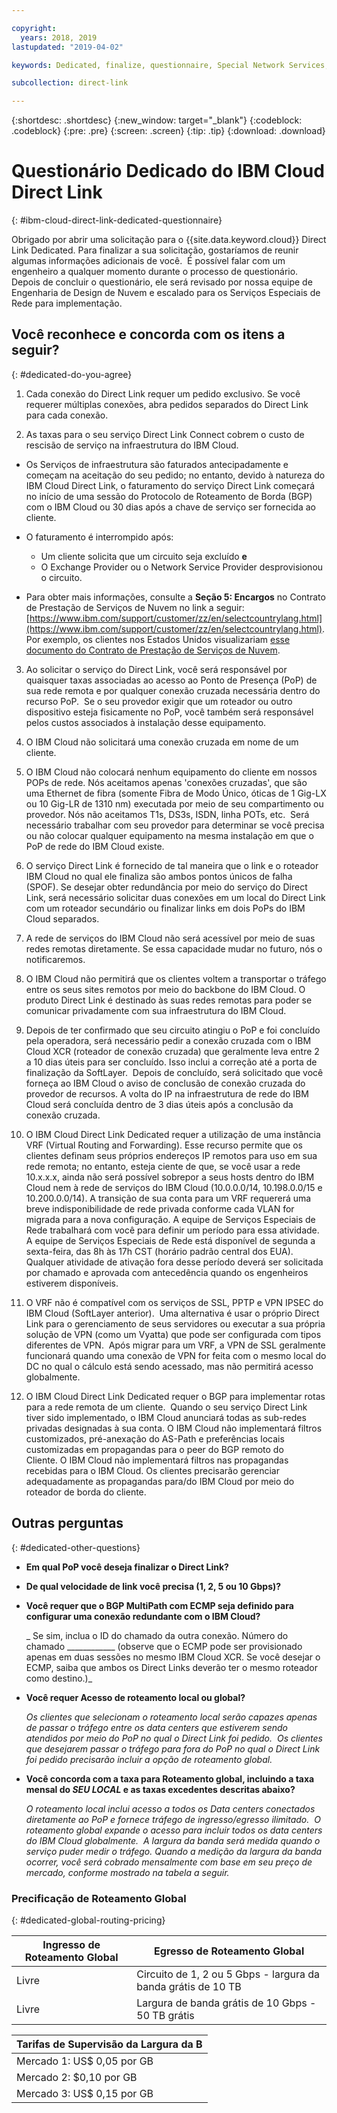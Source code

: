 ```yaml
---

copyright:
  years: 2018, 2019
lastupdated: "2019-04-02"

keywords: Dedicated, finalize, questionnaire, Special Network Services, billing, fees, VRF, BGP, ticket, cross-connect, link speed, VPN, data, center, PoP, ECMP

subcollection: direct-link

---
```


{:shortdesc: .shortdesc}
{:new_window: target="_blank"}
{:codeblock: .codeblock}
{:pre: .pre}
{:screen: .screen}
{:tip: .tip}
{:download: .download}

# Questionário Dedicado do IBM Cloud Direct Link
{: #ibm-cloud-direct-link-dedicated-questionnaire}

Obrigado por abrir uma solicitação para o {{site.data.keyword.cloud}} Direct Link Dedicated. Para finalizar a sua solicitação, gostaríamos de reunir algumas informações adicionais de você.  É possível falar com um engenheiro a qualquer momento durante o processo de questionário.  Depois de concluir o questionário, ele será revisado por nossa
equipe de Engenharia de Design de Nuvem e escalado para os Serviços Especiais de Rede para implementação.

## Você reconhece e concorda com os itens a seguir?
{: #dedicated-do-you-agree}

1. Cada conexão do Direct Link requer um pedido exclusivo. Se você requerer múltiplas conexões, abra pedidos separados do Direct Link para cada conexão.

2. As taxas para o seu serviço Direct Link Connect cobrem o custo de rescisão de serviço na infraestrutura do IBM Cloud. 

 * Os Serviços de infraestrutura são faturados antecipadamente e começam na aceitação do seu pedido; no entanto, devido à natureza do IBM Cloud Direct Link, o faturamento do serviço Direct Link começará no início de uma sessão do Protocolo de Roteamento de Borda (BGP) com o IBM Cloud ou 30 dias após a chave de serviço ser fornecida ao cliente. 

 * O faturamento é interrompido após:
   * Um cliente solicita que um circuito seja excluído **e** 
   * O Exchange Provider ou o Network Service Provider desprovisionou o circuito.
  * Para obter mais informações, consulte a **Seção 5: Encargos** no Contrato de Prestação de Serviços de
Nuvem no link a seguir:
[https://www.ibm.com/support/customer/zz/en/selectcountrylang.html](https://www.ibm.com/support/customer/zz/en/selectcountrylang.html). Por exemplo, os clientes nos Estados Unidos visualizariam
[esse documento do Contrato de
Prestação de Serviços de Nuvem](https://www.ibm.com/support/customer/csol/contractexplorer/cloud/csa/us-en).

3. Ao solicitar o serviço do Direct Link, você será responsável por quaisquer taxas associadas ao acesso ao Ponto de Presença (PoP) de sua rede remota e por qualquer conexão cruzada necessária dentro do recurso PoP.  Se o seu provedor exigir que um roteador ou outro dispositivo esteja fisicamente no PoP, você também será responsável pelos custos associados à instalação desse equipamento. 

4. O IBM Cloud não solicitará uma conexão cruzada em nome de um cliente.

5. O IBM Cloud não colocará nenhum equipamento do cliente em nossos POPs de rede. Nós aceitamos apenas 'conexões cruzadas', que são uma Ethernet de fibra (somente Fibra de Modo Único, óticas de 1 Gig-LX ou 10 Gig-LR de 1310 nm) executada por meio de seu compartimento ou provedor. Nós não aceitamos T1s, DS3s, ISDN, linha POTs, etc.  Será necessário trabalhar com seu provedor para determinar se você precisa ou não colocar qualquer equipamento na mesma instalação em que o PoP de rede do IBM Cloud existe.

6. O serviço Direct Link é fornecido de tal maneira que o link e o roteador IBM Cloud no qual ele finaliza são ambos pontos únicos de falha (SPOF). Se desejar obter redundância por meio do serviço do Direct Link, será necessário solicitar duas conexões em um local do Direct Link com um roteador secundário ou finalizar links em dois PoPs do IBM Cloud separados.

7. A rede de serviços do IBM Cloud não será acessível por meio de suas redes remotas diretamente. Se essa capacidade mudar no futuro, nós o notificaremos.

8. O IBM Cloud não permitirá que os clientes voltem a transportar o tráfego entre os seus sites remotos por meio do backbone do IBM Cloud. O produto Direct Link é destinado às suas redes remotas para poder se comunicar privadamente com sua infraestrutura do IBM Cloud.

9. Depois de ter confirmado que seu circuito atingiu o PoP e foi concluído pela operadora, será necessário pedir a conexão cruzada com o IBM Cloud XCR (roteador de conexão cruzada) que geralmente leva entre 2 a 10 dias úteis para ser concluído. Isso inclui a correção até a porta de finalização da SoftLayer.  Depois de concluído, será solicitado que você forneça ao IBM Cloud o aviso de conclusão de conexão cruzada do provedor de recursos. A volta do IP na infraestrutura de rede do IBM Cloud será concluída dentro de 3 dias úteis após a conclusão da conexão cruzada.

10. O IBM Cloud Direct Link Dedicated requer a utilização de uma instância VRF (Virtual Routing and Forwarding). Esse recurso permite que os clientes definam seus próprios endereços IP remotos para uso em
sua rede remota; no entanto, esteja ciente de que, se você usar a rede 10.x.x.x, ainda não será possível
sobrepor a seus hosts dentro do IBM Cloud nem à rede de serviços do IBM Cloud (10.0.0.0/14, 10.198.0.0/15
e 10.200.0.0/14). A transição de sua conta para um VRF requererá uma breve indisponibilidade de rede privada conforme cada VLAN for migrada para a nova configuração. A equipe de Serviços Especiais de Rede trabalhará com você para definir um período para
essa atividade. A equipe de Serviços Especiais de Rede está disponível de segunda a sexta-feira, das 8h às 17h CST (horário padrão central dos EUA). Qualquer atividade de ativação fora desse período deverá ser solicitada
por chamado e aprovada com antecedência quando os engenheiros estiverem disponíveis.

11. O VRF não é compatível com os serviços de SSL, PPTP e VPN IPSEC do IBM Cloud (SoftLayer anterior).  Uma alternativa é usar o próprio Direct Link para o gerenciamento de seus servidores ou executar a sua própria solução de VPN (como um Vyatta) que pode ser configurada com tipos diferentes de VPN.  Após migrar para um VRF, a VPN de SSL geralmente funcionará quando uma conexão de VPN for feita com o mesmo local do DC no qual o cálculo está sendo acessado, mas não permitirá acesso globalmente.

12. O IBM Cloud Direct Link Dedicated requer o BGP para implementar rotas para a rede remota de um cliente.  Quando o seu serviço Direct Link tiver sido implementado, o IBM Cloud anunciará todas as sub-redes privadas designadas à sua conta. O IBM Cloud não implementará filtros customizados, pré-anexação do AS-Path e preferências locais customizadas em propagandas para o peer do BGP remoto do Cliente. O IBM Cloud não implementará filtros nas propagandas recebidas para o IBM Cloud. Os clientes precisarão gerenciar adequadamente as propagandas para/do IBM Cloud por meio do roteador de borda do cliente. 

## Outras perguntas
{: #dedicated-other-questions}

* **Em qual PoP você deseja finalizar o Direct Link?**

* **De qual velocidade de link você precisa (1, 2, 5 ou 10 Gbps)?**

* **Você requer que o BGP MultiPath com ECMP seja definido para configurar uma conexão redundante com o IBM Cloud?**  

    _ Se sim, inclua o ID do chamado da outra conexão. Número do chamado ____________ (observe que o ECMP pode ser provisionado apenas em duas sessões no mesmo IBM Cloud XCR.  Se você desejar o ECMP, saiba que ambos os Direct Links deverão ter o mesmo roteador como destino.)_

* **Você requer Acesso de roteamento local ou global?**

    _Os clientes que selecionam o roteamento local serão capazes apenas de passar o tráfego entre os data centers que estiverem sendo atendidos por meio do PoP no qual o Direct Link foi pedido.  Os clientes que desejarem passar o tráfego para fora do PoP no qual o Direct Link foi pedido precisarão incluir a opção de roteamento global._

* **Você concorda com a taxa para Roteamento global, incluindo a taxa mensal do _SEU LOCAL_ e as taxas excedentes descritas abaixo?**

    _O roteamento local inclui acesso a todos os Data centers conectados diretamente ao PoP e fornece tráfego de ingresso/egresso ilimitado.  O roteamento global expande o acesso para incluir todos os data centers do IBM Cloud globalmente.  A largura da banda será medida quando o serviço puder medir o tráfego. Quando a medição da largura da banda ocorrer, você será cobrado mensalmente com base em seu preço de mercado, conforme mostrado na tabela a seguir._


### Precificação de Roteamento Global
{: #dedicated-global-routing-pricing}

| Ingresso de Roteamento Global | Egresso de Roteamento Global |
|---|---|
| Livre | Circuito de 1, 2 ou 5 Gbps - largura da banda grátis de 10 TB |
| Livre | Largura de banda grátis de 10 Gbps - 50 TB grátis |


| Tarifas de Supervisão da Largura da B |
|---|
| Mercado 1: US$ 0,05 por GB |
| Mercado 2: $0,10 por GB |
| Mercado 3: US$ 0,15 por GB |

